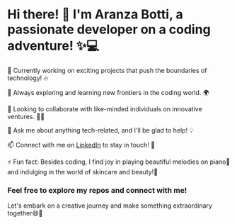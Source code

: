 # Hi there! 👋 I'm Aranza Botti, a passionate developer on a coding adventure! ✨💻

🚀 Currently working on exciting projects that push the boundaries of technology! 🔥

🌱 Always exploring and learning new frontiers in the coding world. 🌍

🤝 Looking to collaborate with like-minded individuals on innovative ventures. 👯‍♂️

💬 Ask me about anything tech-related, and I'll be glad to help! 💡

📫 Connect with me on [LinkedIn](https://www.linkedin.com/in/aranzabotti/) to stay in touch! 🤝

⚡ Fun fact: Besides coding, I find joy in playing beautiful melodies on piano🎹 and indulging in the world of skincare and beauty!💄

### Feel free to explore my repos and connect with me! 
Let's embark on a creative journey and make something extraordinary together😄🌟
